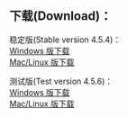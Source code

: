 
## 下载(Download)：
稳定版(Stable version 4.5.4)：  
[Windows 版下载](https://github.com/XX-net/XX-Net/releases/download/4.5.4/XX-Net-windows-4.5.4.7z)   
[Mac/Linux 版下载](https://github.com/XX-net/XX-Net/archive/4.5.4.zip)  


测试版(Test version 4.5.6)：  
[Windows 版下载](https://github.com/XX-net/XX-Net/releases/download/4.5.6/XX-Net-windows-4.5.6.7z)   
[Mac/Linux 版下载](https://github.com/XX-net/XX-Net/archive/4.5.6.zip)  


